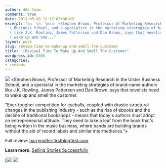 ```yaml
---
author: 40k team
comments: true
date: 2011-03-08 12:17:02+00:00
excerpt: "\n  \n  \n\n  «Stephen Brown, Professor of Marketing Research in the Ulster\
  \ Business School, and a specialist in the marketing strategies of brand-name authors\
  \ like J.K. Rowling, James Patterson and Dan Brown, says that novelists need to\
  \ wake up and sme..."
layout: post
slug: review-time-to-wake-up-and-smell-the-customer
title: '[Review] Time To Wake Up And Smell The Customer'
wordpress_id: 6505
categories:
- reviews
---
```



  


  

> 
![](http://www.40kbooks.com/wp-content/uploads/quote1.jpg)
  «Stephen Brown, Professor of Marketing Research in the Ulster Business School, and a specialist in the marketing strategies of brand-name authors like J.K. Rowling, James Patterson and Dan Brown, says that novelists need to wake up and smell the customer.
  

"Ever-tougher competition for eyeballs, coupled with drastic structural changes in the publishing industry - such as the rise of ebooks and the decline of traditional bookshops - means that today's authors must adopt an entrepreneurial attitude. They need to take a leaf from the book that's being written in the music business, where bands are building brands without the aid of record labels and similar intermediaries."»


  

Full review: [harrypotter.firstblogfirst.com](http://tinyurl.com/6cfgtjv)






**Learn more:** [Selling Stories Successfully](http://www.40kbooks.com/?page_id=133&category=6&product_id=46)





[![](http://www.bookcafe.net/filtr/t1.png)
[![](http://www.bookcafe.net/filtr/f1.png)](http://www.facebook.com/pages/40k/122586614419616)


 
    

